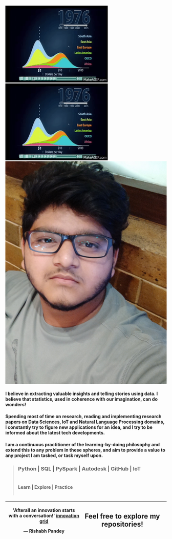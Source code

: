 
![Image description here](https://raw.githubusercontent.com/RishabhMech/RishabhMech/master/The_best_stats_you_ve_ever_seen_Hans_Rosling.gif "Welcome to my GitHub")
![Image description here](https://raw.githubusercontent.com/RishabhMech/RishabhMech/master/The_best_stats_you_ve_ever_seen_Hans_Rosling.gif)
![Image description here](https://raw.githubusercontent.com/RishabhMech/RishabhMech/master/IMG_20180912_140527.jpg)

#### I believe in extracting valuable insights and telling stories using data. I believe that statistics, used in coherence with our imagination, can do wonders! <br>

#### Spending most of time on research, reading and implementing research papers on Data Sciences, IoT and Natural Language Processing domains, I constantly try to figure new applications for an idea, and I try to be informed about the latest tech developments. <br>

#### I am a continuous practitioner of the learning-by-doing philosophy and extend this to any problem in these spheres, and aim to provide a value to any project I am tasked, or task myself upon. <br>

> ### Python  |  SQL  |  PySpark  |  Autodesk  |  GitHub  |  IoT <br> <br>
> #### Learn | Explore | Practice <br> <br>

<table class='tg'>
  <thead>
    <tr>
      <th class='tg-0pky'>
        <div class='center'>
          <p lang="en" dir="ltr"> 'Afterall an innovation starts with a conversation!' 
          <a href="https://www.linkedin.com/in/innovationgrid/"> innovation grid </a> 
          </p>&mdash; Rishabh Pandey
        </div>
      </th>
      <th class='tg-0pky'>
        <h2> Feel free to explore my repositories! </h2>
      <th>
    </tr>
  </thead>
</table> 
